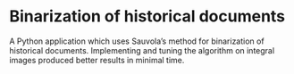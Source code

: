# Binarization of historical documents

A Python application which uses Sauvola’s method for binarization of historical documents. Implementing and tuning the algorithm on integral images produced better results in minimal time.
